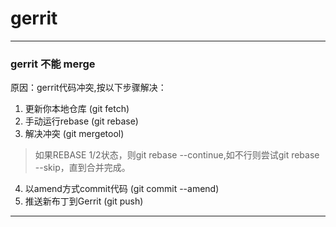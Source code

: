 # gerrit

---

### gerrit 不能 merge

原因：gerrit代码冲突,按以下步骤解决：

1. 更新你本地仓库 (git fetch)
2. 手动运行rebase (git rebase)
3. 解决冲突 (git mergetool)
> 如果REBASE 1/2状态，则git rebase --continue,如不行则尝试git rebase --skip，直到合并完成。
4. 以amend方式commit代码 (git commit --amend)
5. 推送新布丁到Gerrit (git push)

---